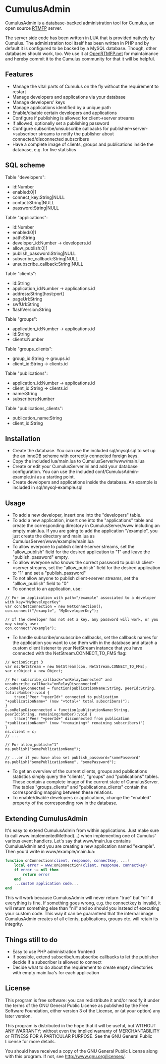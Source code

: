 CumulusAdmin
============

CumulusAdmin is a database-backed administration tool for <a href="https://github.com/OpenRTMFP/Cumulus">Cumulus</a>, an open source <a href="http://www.adobe.com/products/flash-media-enterprise/rtmfp-faq.html">RTMFP</a> server.

The server side code has been written in LUA that is provided natively by Cumulus. The administration tool itself has been written in PHP and by default it is configured to be backed by a MySQL database. Though, other databases should work, too. We use it at <a href="http://www.openrtmfp.net">OpenRTMFP.net</a> for maintainance and hereby commit it to the Cumulus community for that it will be helpful.


Features
--------

* Manage the vital parts of Cumulus on the fly without the requirement to restart
* Manage developers and applications via your database
* Manage developers' keys
* Manage applications identified by a unique path
* Enable/disable certain developers and applications
* Configure if publishing is allowed for client->server streams
* If allowed, optionally set a publishing password
* Configure subscribe/unsubscribe callbacks for publisher->server->subscriber streams to notify the publisher about connected/disconnected subscribers
* Have a complete image of clients, groups and publications inside the database, e.g. for live statistics


SQL scheme
----------

Table "developers":
* id:Number
* enabled:0|1
* connect_key:String|NULL
* contact:String|NULL
* password:String|NULL

Table "applications":
* id:Number
* enabled:0|1
* path:String
* developer_id:Number → developers.id
* allow_publish:0|1
* publish_password:String|NULL
* subscribe_callback:String|NULL
* unsubscribe_callback:String|NULL

Table "clients":
* id:String
* application_id:Number → applications.id
* address:String[host:port]
* pageUrl:String
* swfUrl:String
* flashVersion:String

Table "groups":
* application_id:Number → applications.id
* id:String
* clients:Number

Table "groups_clients":
* group_id:String → groups.id
* client_id:String → clients.id

Table "publications":
* application_id:Number → applications.id
* client_id:String → clients.id
* name:String
* subscribers:Number

Table "publications_clients":
* publication_name:String
* client_id:String

Installation
------------
* Create the database. You can use the included sql/mysql.sql to set up the an InnoDB scheme with correctly connected foreign keys.
* Copy the included lua/main.lua to CumulusServer/www/main.lua
* Create or edit your CumulusServer.ini and add your database configuration. You can use the included conf/CumulusAdmin-example.ini as a starting point.
* Create developers and applications inside the database. An example is included in sql/mysql-example.sql

Usage
-----
* To add a new developer, insert one into the "developers" table.
* To add a new application, insert one into the "applications" table and create the corresponding directory in CumulusServer/www including an empty main.lua. If you are going to add the application "/example", you just create the directory and main.lua as CumulusServer/www/example/main.lua
* To allow everyone to publish client->server streams, set the "allow_publish" field for the desired application to "1" and leave the "publish_password" empty.
* To allow everyone who knows the correct password to publish client->server streams, set the "allow_publish" field for the desired application to "1" and set a "publish_password"
* To not allow anyone to publish client->server streams, set the "alllow_publish" field to "0"
* To connect to an application, use:

```as3
// For an application with path="/example" associated to a developer with key="MyDeveloperKey"
var con:NetConnection = new NetConnection();
con.connect("/example", "MyDeveloperKey");

// If the developer has not set a key, any password will work, or you may simply use:
con.connect"/example");
```

* To handle subscribe/unsubscribe callbacks, set the callback names for the application you want to use them with in the database and attach a custom client listener to your NetStream instance that you have connected with the NetStream.CONNECT_TO_FMS flag:

```as3
// ActionScript 3
var ns:NetStream = new NetStream(con, NetStream.CONNECT_TO_FMS);
var c:Object = new Object;

// For subscribe_callback="onRelayConnected" and unsubscribe_callback="onRelayDisconnected"
c.onRelayConnected = function(publicationName:String, peerId:String, total:Number):void {
	trace("Peer "+peerId+" connected to publication "+publicationName+" (now "+total+" total subscribers)");
}
c.onRelayDisconnected = function(publicationName:String, peerId:String, remaining:Number):void {
	trace("Peer "+peerId+" disconnected from publication "+publicationName+" (now "+remaining+" remaining subscribers)")
}
ns.client = c;
// ...

// For allow_publish="1"
ns.publish("somePublicationName");

// ...or if you have also set publish_password="somePassword"
ns.publish("somePublicationName", "somePassword");
```

* To get an overview of the current clients, groups and publications statistics simply query the "clients", "groups" and "publications" tables. These contain a complete image of the current state of CumulusServer. The tables "groups_clients" and "publications_clients" contain the corresponding mapping between these relations.
* To enable/disable developers or applications, change the "enabled" property of the corresponding row in the database.


Extending CumulusAdmin
----------------------

It's easy to extend CumulusAdmin from within applications. Just make sure to call www:implementedMethod(...) when implementing one of Cumulus' various event handlers. Let's say that www/main.lua contains CumulusAdmin and you are creating a new application named "example". Then you'd write in www/example/main.lua:

```lua
function onConnection(client, response, connectkey, ...)
	local error = www:onConnection(client, response, connectkey)
	if error ~= nil then
		return error
	end
	...custom application code...
end
```

This will work because CumulusAdmin will never return "true" but "nil" if everything is fine. If something goes wrong, e.g. the connectkey is invalid, it will return something else than "nil" and so should you instead of executing your custom code. This way it can be guaranteed that the internal image CumulusAdmin creates of all clients, publications, groups etc. will retain its integrity.


Things still to do
------------------

* Easy to use PHP administration frontend
* If possible, extend subscribe/unsubscribe callbacks to let the publisher decide if a subscriber is allowed to connect
* Decide what to do about the requirement to create empty directories with empty main.lua's for each application


License
-------
This program is free software: you can redistribute it and/or modify
it under the terms of the GNU General Public License as published by
the Free Software Foundation, either version 3 of the License, or
(at your option) any later version.

This program is distributed in the hope that it will be useful,
but WITHOUT ANY WARRANTY; without even the implied warranty of
MERCHANTABILITY or FITNESS FOR A PARTICULAR PURPOSE.  See the
GNU General Public License for more details.

You should have received a copy of the GNU General Public License
along with this program.  If not, see <http://www.gnu.org/licenses/>.
